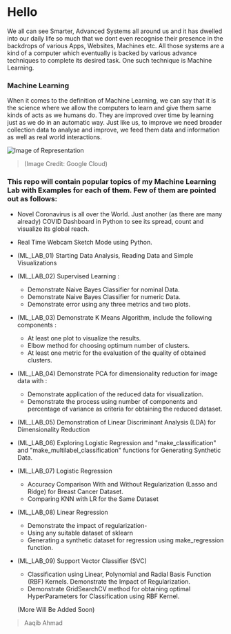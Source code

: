 # Hello
We all can see Smarter, Advanced Systems all around us and it has dwelled into our daily life so much that we dont even recognise their presence in the backdrops of various Apps, Websites, Machines etc. All those systems are a kind of a computer which eventually is backed by various advance techniques to complete its desired task. One such technique is Machine Learning.

### Machine Learning 
When it comes to the definition of Machine Learning, we can say that it is the science where we allow the computers to learn and give them same kinds of acts as we humans do. They are improved over time by learning just as we do in an automatic way. Just like us, to improve we need broader collection data to analyse and improve, we feed them data and information as well as real world interactions. 

![Image of Representation](https://storage.googleapis.com/buildcms.google.com.a.appspot.com/images/Theory-Reality.height-380.png)
> (Image Credit: Google Cloud)

### This repo will contain popular topics of my Machine Learning Lab with Examples for each of them. Few of them are pointed out as follows:
- Novel Coronavirus is all over the World. Just another (as there are many already) COVID Dashboard in Python to see its spread, count and visualize its global reach.
- Real Time Webcam Sketch Mode using Python.
- (ML_LAB_01) Starting Data Analysis, Reading Data and Simple Visualizations
- (ML_LAB_02) Supervised Learning :
  - Demonstrate Naive Bayes Classifier for nominal Data.
  - Demonstrate Naive Bayes Classifier for numeric Data.
  - Demonstrate error using any three metrics and two plots.
- (ML_LAB_03) Demonstrate K Means Algorithm, include the following components : 
  - At least one plot to visualize the results. 
  - Elbow method for choosing optimum number of clusters.
  - At least one metric for the evaluation of the quality of obtained clusters.
- (ML_LAB_04) Demonstrate PCA for dimensionality reduction for image data with :
  - Demonstrate application of the reduced data for visualization.
  - Demonstrate the process using number of components and percentage of variance as criteria for obtaining the reduced dataset.
- (ML_LAB_05) Demonstration of Linear Discriminant Analysis (LDA) for Dimensionality Reduction
- (ML_LAB_06) Exploring Logistic Regression and "make_classification" and "make_multilabel_classification" functions for Generating Synthetic Data.
- (ML_LAB_07) Logistic Regression 
  - Accuracy Comparison With and Without Regularization (Lasso and Ridge) for Breast Cancer Dataset.
  - Comparing KNN with LR for the Same Dataset
  
- (ML_LAB_08) Linear Regression
  - Demonstrate the impact of regularization-
  - Using any suitable dataset of sklearn
  - Generating a synthetic dataset for regression using make_regression function.

- (ML_LAB_09) Support Vector Classifier (SVC)
  - Classification using Linear, Polynomial and Radial Basis Function (RBF) Kernels. Demonstrate the Impact of Regularization.
  - Demonstrate GridSearchCV method for obtaining optimal HyperParameters for Classification using RBF Kernel.
  
  (More Will Be Added Soon)
  
 > Aaqib Ahmad  
